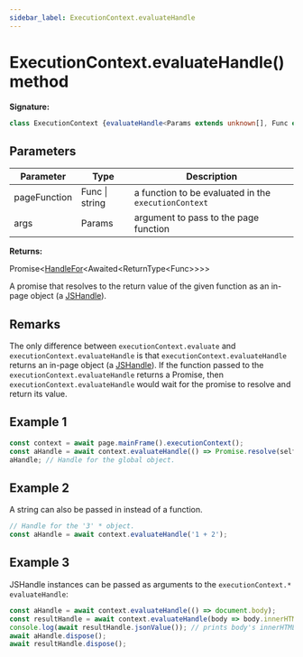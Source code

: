 ```yaml
---
sidebar_label: ExecutionContext.evaluateHandle
---
```

# ExecutionContext.evaluateHandle() method

**Signature:**

```typescript
class ExecutionContext {evaluateHandle<Params extends unknown[], Func extends EvaluateFunc<Params> = EvaluateFunc<Params>>(pageFunction: Func | string, ...args: Params): Promise<HandleFor<Awaited<ReturnType<Func>>>>;}
```

## Parameters

|  Parameter | Type | Description |
|  --- | --- | --- |
|  pageFunction | Func \| string | a function to be evaluated in the <code>executionContext</code> |
|  args | Params | argument to pass to the page function |

**Returns:**

Promise&lt;[HandleFor](./puppeteer.handlefor.md)&lt;Awaited&lt;ReturnType&lt;Func&gt;&gt;&gt;&gt;

A promise that resolves to the return value of the given function as an in-page object (a [JSHandle](./puppeteer.jshandle.md)).

## Remarks

The only difference between `executionContext.evaluate` and `executionContext.evaluateHandle` is that `executionContext.evaluateHandle` returns an in-page object (a [JSHandle](./puppeteer.jshandle.md)). If the function passed to the `executionContext.evaluateHandle` returns a Promise, then `executionContext.evaluateHandle` would wait for the promise to resolve and return its value.

## Example 1


```ts
const context = await page.mainFrame().executionContext();
const aHandle = await context.evaluateHandle(() => Promise.resolve(self));
aHandle; // Handle for the global object.
```

## Example 2

A string can also be passed in instead of a function.

```ts
// Handle for the '3' * object.
const aHandle = await context.evaluateHandle('1 + 2');
```

## Example 3

JSHandle instances can be passed as arguments to the `executionContext.* evaluateHandle`:

```ts
const aHandle = await context.evaluateHandle(() => document.body);
const resultHandle = await context.evaluateHandle(body => body.innerHTML, * aHandle);
console.log(await resultHandle.jsonValue()); // prints body's innerHTML
await aHandle.dispose();
await resultHandle.dispose();
```

